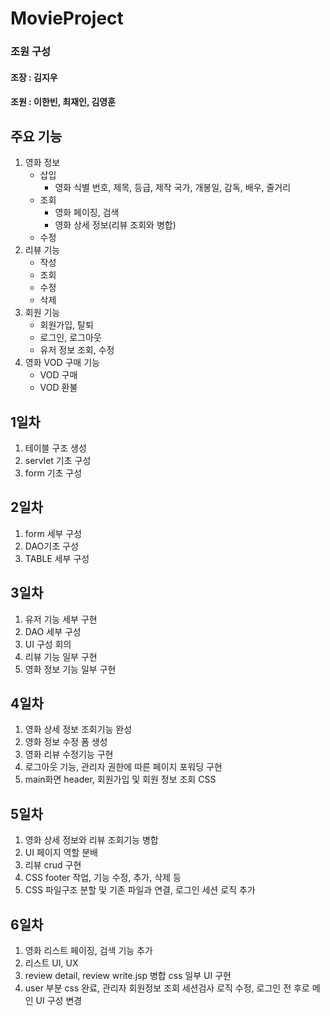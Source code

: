 # MovieProject
### 조원 구성
#### 조장 : 김지우
#### 조원 : 이한빈, 최재인, 김영훈


## 주요 기능

1. 영화 정보
    + 삽입
        + 영화 식별 번호, 제목, 등급, 제작 국가, 개봉일, 감독, 배우, 줄거리
    + 조회
        + 영화 페이징, 검색
        + 영화 상세 정보(리뷰 조회와 병합)
    + 수정
2. 리뷰 기능
    + 작성
    + 조회
    + 수정
    + 삭제
3. 회원 기능
    + 회원가입, 탈퇴
    + 로그인, 로그아웃
    + 유저 정보 조회, 수정
4. 영화 VOD 구매 기능
    + VOD 구매
    + VOD 환불


## 1일차

1. 테이블 구조 생성
2. servlet 기초 구성
3. form 기초 구성

## 2일차

1. form 세부 구성
2. DAO기초 구성
3. TABLE 세부 구성

## 3일차

1. 유저 기능 세부 구현
2. DAO 세부 구성
3. UI 구성 회의
4. 리뷰 기능 일부 구현
5. 영화 정보 기능 일부 구현

## 4일차

1. 영화 상세 정보 조회기능 완성
2. 영화 정보 수정 폼 생성
3. 영화 리뷰 수정기능 구현
4. 로그아웃 기능, 관리자 권한에 따른 페이지 포워딩 구현
5. main화면 header, 회원가입 및 회원 정보 조회 CSS

## 5일차

1. 영화 상세 정보와 리뷰 조회기능 병합
2. UI 페이지 역할 분배
3. 리뷰 crud 구현
4. CSS footer 작업, 기능 수정, 추가, 삭제 등
5. CSS 파일구조 분할 및 기존 파일과 연결, 로그인 세션 로직 추가

## 6일차

1. 영화 리스트 페이징, 검색 기능 추가
2. 리스트 UI, UX
3. review detail, review write.jsp 병합 css 일부 UI 구현
4. user 부분 css 완료, 관리자 회원정보 조회 세션검사 로직 수정, 로그인 전 후로 메인 UI 구성 변경

